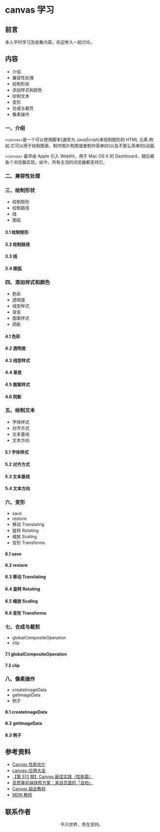 # canvas 学习

## 前言

本人平时学习及收集内容，欢迎参入一起讨论。

## 内容

- 介绍
- 兼容性处理
- 绘制形状
- 添加样式和颜色
- 绘制文本
- 变形
- 合成与裁剪
- 像素操作

### 一、介绍

`<canvas>`是一个可以使用脚本(通常为 JavaScript)来绘制图形的 HTML 元素.例如,它可以用于绘制图表、制作图片构图或者制作简单的(以及不那么简单的)动画.

`<canvas>` 最早由 Apple 引入 WebKit，用于 Mac OS X 的 Dashboard，随后被各个浏览器实现。如今，所有主流的浏览器都支持它。

### 二、兼容性处理

### 三、绘制形状

- 绘制矩形
- 绘制路径
- 线
- 图弧

#### 3.1 绘制矩形

#### 3.2 绘制路径

#### 3.3 线

#### 3.4 图弧

### 四、添加样式和颜色

- 色彩
- 透明度
- 线型样式
- 渐变
- 图案样式
- 阴影

#### 4.1 色彩

#### 4.2 透明度

#### 4.3 线型样式

#### 4.4 渐变

#### 4.5 图案样式

#### 4.6 阴影

### 五、绘制文本

- 字体样式
- 对齐方式
- 文本基线
- 文本方向

#### 5.1 字体样式

#### 5.2 对齐方式

#### 5.3 文本基线

#### 5.4 文本方向

### 六、变形

- save
- restore
- 移动 Translating
- 旋转 Rotating
- 缩放 Scaling
- 变形 Transforms

#### 6.1 save

#### 6.2 restore

#### 6.3 移动 Translating

#### 6.4 旋转 Rotating

#### 6.5 缩放 Scaling

#### 6.6 变形 Transforms

### 七、合成与裁剪

- globalCompositeOperation
- clip

#### 7.1 globalCompositeOperation

#### 7.2 clip

### 八、像素操作

- createImageData
- getImageData
- 例子

#### 8.1 createImageData

#### 8.2 getImageData

#### 8.3 例子

## 参考资料

- [Canvas 性能优化](https://juejin.im/post/5ba478136fb9a05d151ca173)
- [canvas-应用大全](https://github.com/CodeLittlePrince/blog/issues/21)
- [【第 513 期】Canvas 最佳实践（性能篇）](https://mp.weixin.qq.com/s/7tyqEWX0xJkDUJX_zYVLIw)
- [高质量前端快照方案：来自页面的「自拍」](https://juejin.im/post/5df2e8ab6fb9a0163770816d)
- [Canvas 超全教程](https://zhuanlan.zhihu.com/p/81863157)
- [MDN 教程](https://developer.mozilla.org/zh-CN/docs/Web/API/Canvas_API/Tutorial/Basic_usage)

## 联系作者

<div align="center">
    <p>
        平凡世界，贵在坚持。
    </p>
    <img :src="$withBase('/about/contact.png')" />
</div>
